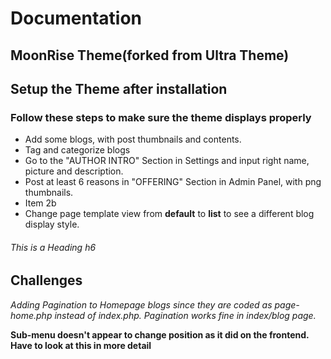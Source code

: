 # Documentation

## MoonRise Theme(forked from Ultra Theme)

## Setup the Theme after installation
### Follow these steps to make sure the theme displays properly

* Add some blogs, with post thumbnails and contents.
* Tag and categorize blogs
* Go to the "AUTHOR INTRO" Section in Settings and input right name, picture and description.
* Post at least 6 reasons in "OFFERING" Section in Admin Panel, with png thumbnails.
* Item 2b
* Change page template view from __default__ to __list__ to see a different blog display style.
###### This is a Heading h6

## Challenges

_Adding Pagination to Homepage blogs since they are coded as page-home.php instead of index.php. Pagination works fine in index/blog page._

**Sub-menu doesn't appear to change position as it did on the frontend. Have to look at this in more detail**  